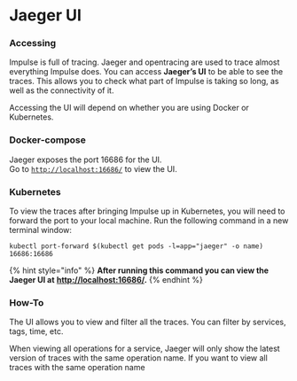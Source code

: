 # Jaeger UI

###  Accessing

Impulse is full of tracing. Jaeger and opentracing are used to trace almost everything Impulse does. You can access **Jaeger’s UI** to be able to see the traces. This allows you to check what part of Impulse is taking so long, as well as the connectivity of it.   
  
Accessing the UI will depend on whether you are using Docker or Kubernetes. 

### **Docker-compose**

Jaeger exposes the port 16686 for the UI.  
 Go to [`http://localhost:16686/`](http://localhost:16686/) to view the UI. 

### **Kubernetes**

To view the traces after bringing Impulse up in Kubernetes, you will need to forward the port to your local machine. Run the following command in a new terminal window:

```text
kubectl port-forward $(kubectl get pods -l=app="jaeger" -o name) 16686:16686
```

{% hint style="info" %}
**After running this command you can view the Jaeger UI at** [**http://localhost:16686/**](http://localhost:16686/)**.** 
{% endhint %}

### **How-To**

The UI allows you to view and filter all the traces. You can filter by services, tags, time, etc. 

When viewing all operations for a service, Jaeger will only show the latest version of traces with the same operation name. If you want to view all traces with the same operation name

